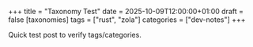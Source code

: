 +++
title = "Taxonomy Test"
date = 2025-10-09T12:00:00+01:00
draft = false
[taxonomies]
tags = ["rust", "zola"]
categories = ["dev-notes"]
+++

Quick test post to verify tags/categories.

